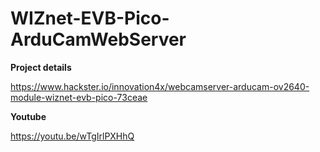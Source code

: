 # WIZnet-EVB-Pico-ArduCamWebServer

**Project details**

https://www.hackster.io/innovation4x/webcamserver-arducam-ov2640-module-wiznet-evb-pico-73ceae


**Youtube**

https://youtu.be/wTgIrlPXHhQ
